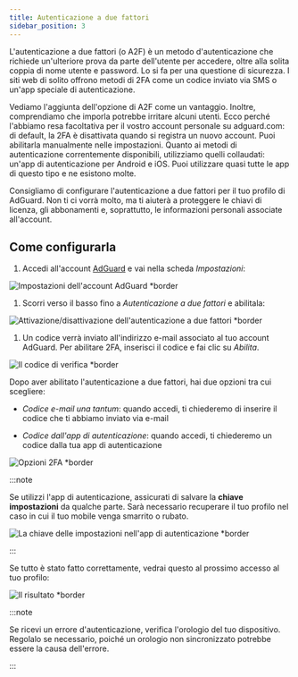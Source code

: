 ```yaml
---
title: Autenticazione a due fattori
sidebar_position: 3
---
```


L'autenticazione a due fattori (o A2F) è un metodo d'autenticazione che richiede un'ulteriore prova da parte dell'utente per accedere, oltre alla solita coppia di nome utente e password. Lo si fa per una questione di sicurezza. I siti web di solito offrono metodi di 2FA come un codice inviato via SMS o un'app speciale di autenticazione.

Vediamo l'aggiunta dell'opzione di A2F come un vantaggio. Inoltre, comprendiamo che imporla potrebbe irritare alcuni utenti. Ecco perché l'abbiamo resa facoltativa per il vostro account personale su adguard.com: di default, la 2FA è disattivata quando si registra un nuovo account. Puoi abilitarla manualmente nelle impostazioni. Quanto ai metodi di autenticazione correntemente disponibili, utilizziamo quelli collaudati: un'app di autenticazione per Android e iOS. Puoi utilizzare quasi tutte le app di questo tipo e ne esistono molte.

Consigliamo di configurare l'autenticazione a due fattori per il tuo profilo di AdGuard. Non ti ci vorrà molto, ma ti aiuterà a proteggere le chiavi di licenza, gli abbonamenti e, soprattutto, le informazioni personali associate all'account.

## Come configurarla

1. Accedi all'account [AdGuard](https://auth.adguardaccount.com/login.html) e vai nella scheda *Impostazioni*:

 ![Impostazioni dell'account AdGuard *border](https://cdn.adtidy.org/content/kb/ad_blocker/general/2fa_1.png)

1. Scorri verso il basso fino a *Autenticazione a due fattori* e abilitala:

 ![Attivazione/disattivazione dell'autenticazione a due fattori *border](https://cdn.adtidy.org/content/kb/ad_blocker/general/2fa_2.png)

1. Un codice verrà inviato all'indirizzo e-mail associato al tuo account AdGuard. Per abilitare 2FA, inserisci il codice e fai clic su *Abilita*.

 ![Il codice di verifica *border](https://cdn.adtidy.org/content/kb/ad_blocker/general/2fa_3.png?)

Dopo aver abilitato l'autenticazione a due fattori, hai due opzioni tra cui scegliere:

- *Codice e-mail una tantum*: quando accedi, ti chiederemo di inserire il codice che ti abbiamo inviato via e-mail

- *Codice dall'app di autenticazione*: quando accedi, ti chiederemo un codice dalla tua app di autenticazione

![Opzioni 2FA *border](https://cdn.adtidy.org/content/kb/ad_blocker/general/2fa_4.png)

:::note

Se utilizzi l'app di autenticazione, assicurati di salvare la **chiave impostazioni** da qualche parte. Sarà necessario recuperare il tuo profilo nel caso in cui il tuo mobile venga smarrito o rubato.

![La chiave delle impostazioni nell'app di autenticazione *border](https://cdn.adtidy.org/content/kb/ad_blocker/general/setup_key.png)

:::

Se tutto è stato fatto correttamente, vedrai questo al prossimo accesso al tuo profilo:

![Il risultato *border](https://cdn.adtidy.org/content/kb/ad_blocker/general/2fa_5.png)

:::note

Se ricevi un errore d'autenticazione, verifica l'orologio del tuo dispositivo. Regolalo se necessario, poiché un orologio non sincronizzato potrebbe essere la causa dell'errore.

:::
